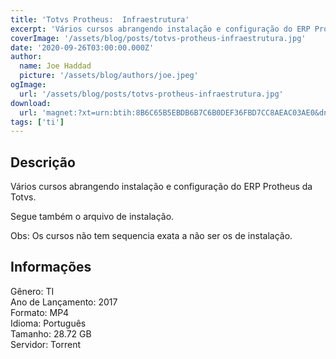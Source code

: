 ```yaml
---
title: 'Totvs Protheus:  Infraestrutura'
excerpt: 'Vários cursos abrangendo instalação e configuração do ERP Protheus da Totvs.  Segue também o arquivo de instalação.  Obs: Os cursos não tem sequencia exata a não ser os de instalação. Informações  Gênero: TI Ano de Lançamento: 2017 Formato: MP4 Idioma: Po'
coverImage: '/assets/blog/posts/totvs-protheus-infraestrutura.jpg'
date: '2020-09-26T03:00:00.000Z'
author:
  name: Joe Haddad
  picture: '/assets/blog/authors/joe.jpeg'
ogImage:
  url: '/assets/blog/posts/totvs-protheus-infraestrutura.jpg'
download:
  url: 'magnet:?xt=urn:btih:8B6C65B5EBDB6B7C6B0DEF36FBD7CC8AEAC03AE0&dn=Totvs%20Infraestrutura&tr=udp%3a%2f%2ftracker.openbittorrent.com%3a1337%2fannounce&tr=udp%3a%2f%2ftracker.opentrackr.org%3a1337%2fannounce'
tags: ['ti']
---
```

<h2>Descrição</h2>
<p></p><p>Vários cursos abrangendo instalação e configuração do ERP Protheus da Totvs.</p><p>Segue também o arquivo de instalação.</p><p>Obs: Os cursos não tem sequencia exata a não ser os de instalação.</p><h2>Informações</h2><p>Gênero: TI<br/>Ano de Lançamento: 2017<br/>Formato: MP4<br/>Idioma: Português<br/>Tamanho: 28.72 GB<br/>Servidor: Torrent</p>